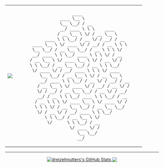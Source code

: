 <table border="0" align="center">
<tr>
</tr>
<tr>
<td> <a href="#"><img src="https://i.imgur.com/BmvT9fj.gif"></a> </td>
<td>

```cmd
                      ____                       
                 ____ \__ \                      
                 \__ \__/ / __                   
                 __/ ____ \ \ \    ____          
                / __ \__ \ \/ / __ \__ \         
           ____ \ \ \__/ / __ \/ / __/ / __      
      ____ \__ \ \/ ____ \/ / __/ / __ \ \ \     
      \__ \__/ / __ \__ \__/ / __ \ \ \ \/       
      __/ ____ \ \ \__/ ____ \ \ \ \/ / __       
     / __ \__ \ \/ ____ \__ \ \/ / __ \/ /       
     \ \ \__/ / __ \__ \__/ / __ \ \ \__/        
      \/ ____ \/ / __/ ____ \ \ \ \/ ____        
         \__ \__/ / __ \__ \ \/ / __ \__ \       
         __/ ____ \ \ \__/ / __ \/ / __/ / __    
        / __ \__ \ \/ ____ \/ / __/ / __ \/ /    
        \/ / __/ / __ \__ \__/ / __ \/ / __/     
        __/ / __ \ \ \__/ ____ \ \ \__/ / __     
       / __ \ \ \ \/ ____ \__ \ \/ ____ \/ /     
       \ \ \ \/ / __ \__ \__/ / __ \__ \__/      
        \/ / __ \/ / __/ ____ \ \ \__/           
           \ \ \__/ / __ \__ \ \/                
            \/      \ \ \__/ / __                
                     \/ ____ \/ /                
                        \__ \__/                 
                        __/                      
```

</td>
</tr>
<tr>
</tr>
</table>

---

<p align="center">

<a href="#">
  <img align="center" src="https://github-readme-stats.vercel.app/api?username=dreizehnutters&show_icons=true&theme=merko&include_all_commits=true&hide=contribs&count_private=true&line_height=32" alt="dreizehnutters's GitHub Stats" />
</a>

<a href="#">
  <img align="center" src="https://github-readme-stats.vercel.app/api/top-langs/?username=dreizehnutters&hide=jupyter%20notebook&show_icons=true&theme=merko&langs_count=3&layout=default&hide_border=false" />
</a>

</p>
